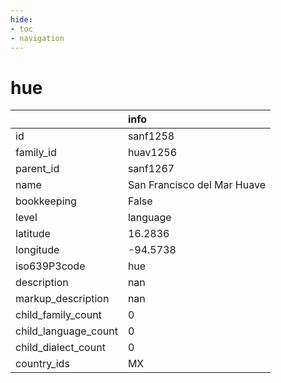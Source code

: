 ```yaml
---
hide:
- toc
- navigation
---
```

# hue
|                      | info                        |
|:---------------------|:----------------------------|
| id                   | sanf1258                    |
| family_id            | huav1256                    |
| parent_id            | sanf1267                    |
| name                 | San Francisco del Mar Huave |
| bookkeeping          | False                       |
| level                | language                    |
| latitude             | 16.2836                     |
| longitude            | -94.5738                    |
| iso639P3code         | hue                         |
| description          | nan                         |
| markup_description   | nan                         |
| child_family_count   | 0                           |
| child_language_count | 0                           |
| child_dialect_count  | 0                           |
| country_ids          | MX                          |